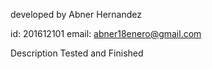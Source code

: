 developed by Abner Hernandez

id: 201612101 email: abner18enero@gmail.com

Description
Tested and Finished
